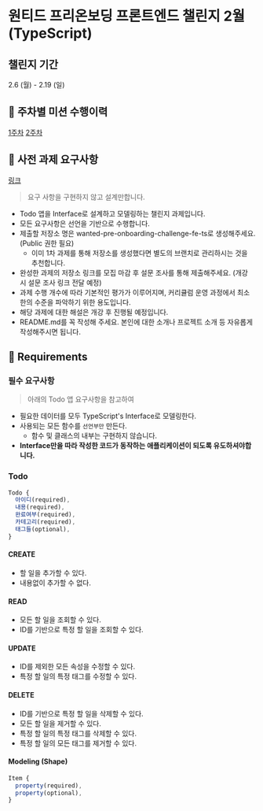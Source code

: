 # 원티드 프리온보딩 프론트엔드 챌린지 2월(TypeScript)

## 챌린지 기간

2.6 (월) - 2.19 (일)

## 🔗 주차별 미션 수행이력

[1주차](https://github.com/Minikanko/wanted-pre-onboarding-challenge-fe-2/tree/feature/%231_JSDOC)
[2주차](https://github.com/Minikanko/wanted-pre-onboarding-challenge-fe-2/tree/feature/%232_TypeScript)

## 🔗 사전 과제 요구사항

[링크](https://gist.github.com/pocojang/65f0d47bd34f9ee97ca55d8c7850662f)

> 요구 사항을 구현하지 않고 설계만합니다.

- Todo 앱을 Interface로 설계하고 모델링하는 챌린지 과제입니다.
- 모든 요구사항은 선언을 기반으로 수행합니다.
- 제출할 저장소 명은 wanted-pre-onboarding-challenge-fe-ts로 생성해주세요. (Public 권한 필요)
  - 이미 1차 과제를 통해 저장소를 생성했다면 별도의 브랜치로 관리하시는 것을 추천합니다.
- 완성한 과제의 저장소 링크를 모집 마감 후 설문 조사를 통해 제출해주세요. (개강 시 설문 조사 링크 전달 예정)
- 과제 수행 개수에 따라 기본적인 평가가 이루어지며, 커리큘럼 운영 과정에서 최소한의 수준을 파악하기 위한 용도입니다.
- 해당 과제에 대한 해설은 개강 후 진행될 예정입니다.
- README.md를 꼭 작성해 주세요. 본인에 대한 소개나 프로젝트 소개 등 자유롭게 작성해주시면 됩니다.

## 📝 Requirements

### 필수 요구사항

> 아래의 Todo 앱 요구사항을 참고하여

- 필요한 데이터를 모두 TypeScript's Interface로 모델링한다.
- 사용되는 모든 함수를 `선언부만` 만든다.
  - 함수 및 클래스의 내부는 구현하지 않습니다.
- **Interface만을 따라 작성한 코드가 동작하는 애플리케이션이 되도록 유도하셔야합니다.**

### Todo

```js
Todo {
  아이디(required),
  내용(required),
  완료여부(required),
  카테고리(required),
  태그들(optional),
}
```

#### CREATE

- 할 일을 추가할 수 있다.
- 내용없이 추가할 수 없다.

#### READ

- 모든 할 일을 조회할 수 있다.
- ID를 기반으로 특정 할 일을 조회할 수 있다.

#### UPDATE

- ID를 제외한 모든 속성을 수정할 수 있다.
- 특정 할 일의 특정 태그를 수정할 수 있다.

#### DELETE

- ID를 기반으로 특정 할 일을 삭제할 수 있다.
- 모든 할 일을 제거할 수 있다.
- 특정 할 일의 특정 태그를 삭제할 수 있다.
- 특정 할 일의 모든 태그를 제거할 수 있다.

#### Modeling (Shape)

```js
Item {
  property(required),
  property(optional),
}
```
